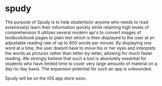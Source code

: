 # spudy

The purpose of Spudy is to help students(or anyone who needs to read extensively) learn their information quickly while retaining high levels of comprehension It utilizes several modern api's to convert images of textbook/book pages to plain text which is then displayed to the user at an adjustable reading rate of up to 800 words per minute. By displaying one word at a time, the user doesnt have to move his or her eyes and interprets the words as pictures rather than letter-by-letter, allowing for much faster reading. We strongly believe that such a tool is absolutely essential for students who have limited time to cover very large amounts of material on a day-to-day basis. The expansion potential for such an app is unbounded.

Spudy will be on the iOS app store soon.